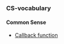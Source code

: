 ### CS-vocabulary

#### Common Sense

* [Callback function](https://www.notion.so/Callback-276ecb6c3eba495c937d17205576c651)
